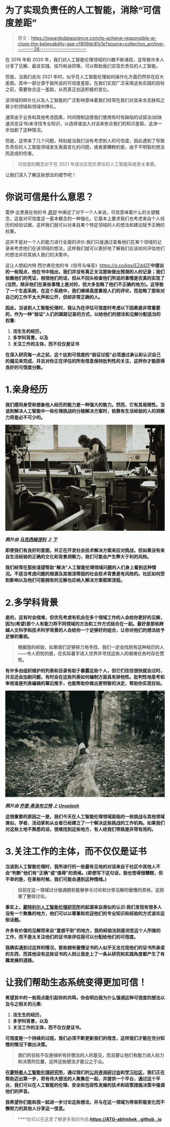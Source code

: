 # 为了实现负责任的人工智能，消除“可信度差距”

> 原文：<https://towardsdatascience.com/to-achieve-responsible-ai-close-the-believability-gap-cf809dc81c1e?source=collection_archive---------26----------------------->

在 2019 年和 2020 年，我们对人工智能伦理领域的兴趣不断涌现，这导致许多人分享了见解、最佳实践、技巧和诀窍等。可以帮助我们实现负责任的人工智能。

但是，当我们走向 2021 年时，似乎在人工智能伦理如何操作化方面仍然存在巨大差距。其中一部分源于我所说的可信度差距，在我们实现广泛采用这些实践的目标之前，需要弥合这一差距，从而真正创造积极的变化。

该领域的碎片化以及人工智能的广泛影响意味着我们经常在我们对其来龙去脉知之甚少的领域和领域中挣扎。

通常由于业务和其他考虑因素，时间限制迫使我们使用有时有缺陷的试探法(如快速浏览证书)来寻找专业知识，以选择谁加入对话来弥合我们的知识差距，这进一步加剧了这种情况。

但是，这带来了几个问题，特别是当我们没有考虑到人的可信度，因此遇到了导致负责任的人工智能领域发生表面变化的问题，或者更糟糕的是，由于不明智的想法而造成的伤害。

> 可信度的概念对于在 2021 年成功实现负责任的人工智能系统至关重要。

让我们深入了解这些想法的细节吧！

# 你说可信是什么意思？

雷伊·达里奥在他的书 [*原则*](https://g.co/kgs/qGDshW) 中阐述了对于一个人来说，可信意味着什么的关键概念。这是对可信度这一基本概念的一种强化。它基本上要求我们也考虑来自个人经历的经验证据，这样我们就可以对来自某个特定领域的人的想法和建议赋予正确的权重。

这并不是对一个人的能力进行全面的评价:我们只是通过查看他们在某个领域的记录来考虑他们在该领域的想法，这样我们就可以更好地了解我们应该如何评估他们的想法并将其纳入我们的决策中。

这让人想起内特·西尔弗在他的书《信号与噪音》<https://g.co/kgs/EZddZF>**中提出的一些观点，他在书中指出，我们并没有真正关注那些做出预测的人的记录；我们依赖他们的凭证，相信他们的话，但从不回头检查他们所说的事情是否真的实现了(当然，除非他们在某些事情上是对的，但大多忽略了他们不正确的地方)。这导致了一个生态系统，在这个系统中，我们继续高度重视人们的评论，而忽略了那些对自己的工作不太大声和公开，但却非常正确的人。**

**因此，当谈到人工智能伦理时，我认为在评估可信度时考虑以下因素是非常重要的，作为一种“验证”人们的跟踪记录的方式，以给他们的想法和见解分配适当的权重:**

1.  **活生生的经历，**
2.  **多学科背景，以及**
3.  **关注工作的主体，而不仅仅是证书**

**在深入研究每一点之前，这个达到可信度的“验证过程”必须通过承认和认识自己的偏见来完成，并且对你正在评估的所有信息保持批判性的关注，这样你才能获得良好的可信度分数。**

# **1.亲身经历**

**我们感同身受和想象他人经历的能力是一种强大的能力。然而，它有其局限性。当谈到解决人工智能中一些伦理挑战的分娩解决方案时，依靠有生活经验的人的洞察力将是必不可少的。**

**![](img/27f9dafb630921f62aada91c554a0b0a.png)**

***照片由* [*马克西姆涅利*](https://unsplash.com/@maxa?utm_source=unsplash&utm_medium=referral&utm_content=creditCopyText) *上* [*下*](https://unsplash.com/s/photos/working?utm_source=unsplash&utm_medium=referral&utm_content=creditCopyText)**

**即使我们有良好的意图，并正在开发社会技术解决方案来应对挑战，但如果没有来自生活经验的正确的文化和背景洞察力，我们可能会产生弊大于利的风险。**

**我们经常在那些渴望帮助“解决”人工智能伦理领域问题的人们身上看到这种情况。不适当考虑问题的根源及其根深蒂固的社会技术背景是有风险的。社区如何受到影响以及他们可能拥有的见解也应纳入解决方案框架流程。**

# **2.多学科背景**

**是的，这有时会很难，但优先考虑有机会在多个领域工作的人会给你更好的见解，因为(希望)那个人有能力将不同领域的方法和工作方式结合在一起。最好是那些跨越人文科学和技术科学背景的人会给你一个足够好的组合，让你对他们的想法给予足够的重视。**

> **根据我的经验，如果我们足够努力地寻找，我们一定会找到有这种经历的人——令人担忧的是，在实际着手进入世界并寻找这些人的艰难任务时存在惯性。**

**有许多由组织维护的列表和目录有助于暴露这些个人，但它们往往很快就会过时，并且还会加剧问题，有时会在这些列表如何编制方面具有排他性。批判性地思考和审视谁是列表编辑的幕后推手，也能帮助你做出更明智的决定，帮助你实现目标。**

**![](img/6d7489c6f33b7789f74db84b6d405316.png)**

***照片由* [*乔恩·弗洛布兰特*](https://unsplash.com/@jonflobrant?utm_source=unsplash&utm_medium=referral&utm_content=creditCopyText) *上* [*Unsplash*](https://unsplash.com/s/photos/balance?utm_source=unsplash&utm_medium=referral&utm_content=creditCopyText)**

**这很重要的原因之一是，我们今天在人工智能伦理领域面临的一些挑战与其他领域类似，学者、活动家和从业者已经建立了一个解决这些挑战的工作机构。如果我们对这些土地不熟悉的话，很难找到这些地方，有人给我们带路是非常有用的。**

# **3.关注工作的主体，而不仅仅是证书**

**当谈到人工智能伦理时，我所进行的一些最有见地的对话来自于社区中其他人不会“判断”他们有“正确”或“值得”的资格。(即使写下这句话，我也觉得很糟糕，但不幸的是，在某些时候，我们可能会遇到这种情绪。)**

> **目前在这一领域过分强调拥有能够参与讨论和分享见解的傲慢的资格，这损害了整体讨论。**

**事实上，[蒙特利尔人工智能伦理研究所](https://montrealethics.ai/)的起源来自类似的认识:我们发现有很多人没有一个聚集的地方，他们可以以尊重和欢迎他们的专业知识和经验的方式谈论这些话题。**

**许多有价值的见解将来自“意想不到”的地方，我的经验法则是浏览这个人所做的工作，而不是太关注他们的证书来评估我可以分配给他们的可信度。**

**我确实遇到过这样的情况，那些拥有傲慢证书的人似乎无法兑现他们的证书所承诺的东西，而其他没有这些证书的人则让我走上了一条从研究和实践角度都产生了有趣发展的道路。**

# **让我们帮助生态系统变得更加可信！**

**希望其中的一些观点能引起你的共鸣，你会明白我为什么强调这种可信度的想法以及与之相关的元素:**

1.  **活生生的经历，**
2.  **多学科背景，以及**
3.  **关注工作的主体，而不仅仅是证书。**

**可信度是一个持续的过程，我们必须不断更新我们的信念，这样我们才能在充分知情的情况下做出决策。**

> **我们的目标不仅是倾听有好想法的人的意见，而且要让他们有能力进入权力和决策的位置，这样这些想法才能公之于众。**

**在[蒙特娄人工智能伦理研究所](https://montrealethics.ai/)，通过我们的[公共咨询研讨会](https://montrealethics.ai/meetup)和[学习社区](https://montrealethics.ai/learning-community)，我们正在帮助迈出第一步，将有伟大想法的人聚集在一起，并提供一个平台，通过这个平台，我们可以在人工智能的伦理、安全和包容性发展的技术和政策措施决策中强调他们的声音。**

**我希望你们能和我一起进一步讨论这些想法，并与在这一领域为带来积极变化而不懈努力的其他人分享这一信息。**

> ****你可以在这里了解更多我的作品:**[**https://ATG-abhishek . github . io**](https://atg-abhishek.github.io/)**